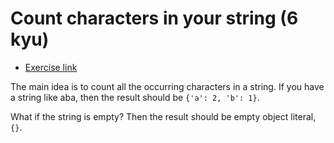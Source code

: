 # Count characters in your string (6 kyu)

- [Exercise link](https://www.codewars.com/kata/52efefcbcdf57161d4000091)

The main idea is to count all the occurring characters in a string. If you have a string like aba, then the result should be `{'a': 2, 'b': 1}`.

What if the string is empty? Then the result should be empty object literal, `{}`.
